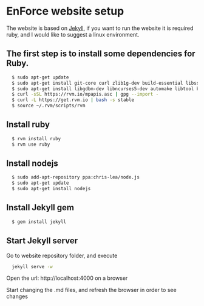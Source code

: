 # EnForce website setup

The website is based on [Jekyll](http://jekyllrb.com/docs/quickstart/), if you want to run the website it is required ruby, and I would like to suggest a linux environment.
## The first step is to install some dependencies for Ruby.
``` bash
  $ sudo apt-get update
  $ sudo apt-get install git-core curl zlib1g-dev build-essential libssl-dev libreadline-dev libyaml-dev libsqlite3-dev sqlite3 libxml2-dev libxslt1-dev libcurl4-openssl-dev python-software-properties libffi-dev
  $ sudo apt-get install libgdbm-dev libncurses5-dev automake libtool bison libffi-dev
  $ curl -sSL https://rvm.io/mpapis.asc | gpg --import -
  $ curl -L https://get.rvm.io | bash -s stable
  $ source ~/.rvm/scripts/rvm
```

## Install ruby
``` bash
  $ rvm install ruby
  $ rvm use ruby
```

## Install nodejs
``` bash
  $ sudo add-apt-repository ppa:chris-lea/node.js
  $ sudo apt-get update
  $ sudo apt-get install nodejs
```

## Install Jekyll gem
``` bash
  $ gem install jekyll
```

## Start Jekyll server
Go to website repository folder, and execute
``` bash
  jekyll serve -w
```
Open the url: http://localhost:4000 on a browser

Start changing the .md files, and refresh the browser in order to see changes

